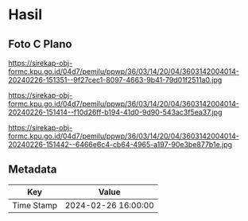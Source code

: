 # Hasil

## Foto C Plano

https://sirekap-obj-formc.kpu.go.id/04d7/pemilu/ppwp/36/03/14/20/04/3603142004014-20240226-151351--9f27cec1-8097-4663-9b41-79d01f2511a0.jpg

https://sirekap-obj-formc.kpu.go.id/04d7/pemilu/ppwp/36/03/14/20/04/3603142004014-20240226-151414--f10d26ff-b194-41d0-9d90-543ac3f5ea37.jpg

https://sirekap-obj-formc.kpu.go.id/04d7/pemilu/ppwp/36/03/14/20/04/3603142004014-20240226-151442--6466e6c4-cb64-4965-a197-90e3be877b1e.jpg


## Metadata

| Key        | Value               |
| ---------- | ------------------- |
| Time Stamp | 2024-02-26 16:00:00 |



